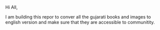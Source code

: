 Hi All, 

I am building this repor to conver all the gujarati books and images to english version and make sure that they are accessible to communitity.


